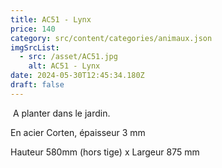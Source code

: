 ```yaml
---
title: AC51 - Lynx
price: 140
category: src/content/categories/animaux.json
imgSrcList:
  - src: /asset/AC51.jpg
    alt: AC51 - Lynx
date: 2024-05-30T12:45:34.180Z
draft: false
---
```


 A planter dans le jardin. 

En acier Corten, épaisseur 3 mm

Hauteur 580mm (hors tige) x Largeur 875 mm
